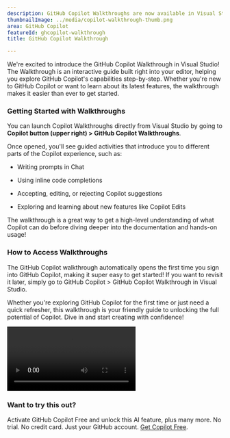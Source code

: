 ```yaml
---
description: GitHub Copilot Walkthroughs are now available in Visual Studio to help you get up and running quickly. Walkthroughs guide you through using key Copilot features directly in your editor.
thumbnailImage: ../media/copilot-walkthrough-thumb.png
area: GitHub Copilot
featureId: ghcopilot-walkthrough
title: GitHub Copilot Walkthrough

---
```



We're excited to introduce the GitHub Copilot Walkthrough in Visual Studio! The Walkthrough is an interactive guide built right into your editor, helping you explore GitHub Copilot's capabilities step-by-step. Whether you're new to GitHub Copilot or want to learn about its latest features, the walkthrough makes it easier than ever to get started.

### Getting Started with Walkthroughs
You can launch Copilot Walkthroughs directly from Visual Studio by going to **Copilot button (upper right) > GitHub Copilot Walkthroughs**.

Once opened, you'll see guided activities that introduce you to different parts of the Copilot experience, such as:

* Writing prompts in Chat

* Using inline code completions

* Accepting, editing, or rejecting Copilot suggestions

* Exploring and learning about new features like Copilot Edits

The walkthrough is a great way to get a high-level understanding of what Copilot can do before diving deeper into the documentation and hands-on usage!

### How to Access Walkthroughs
The GitHub Copilot walkthrough automatically opens the first time you sign into GitHub Copilot, making it super easy to get started! If you want to revisit it later, simply go to GitHub Copilot > GitHub Copilot Walkthrough in Visual Studio.

Whether you're exploring GitHub Copilot for the first time or just need a quick refresher, this walkthrough is your friendly guide to unlocking the full potential of Copilot. Dive in and start creating with confidence!

![Walkthrough](../media/walkthroughsvideo.mp4)

### Want to try this out?
Activate GitHub Copilot Free and unlock this AI feature, plus many more.
No trial. No credit card. Just your GitHub account. [Get Copilot Free](https://github.com/settings/copilot).
